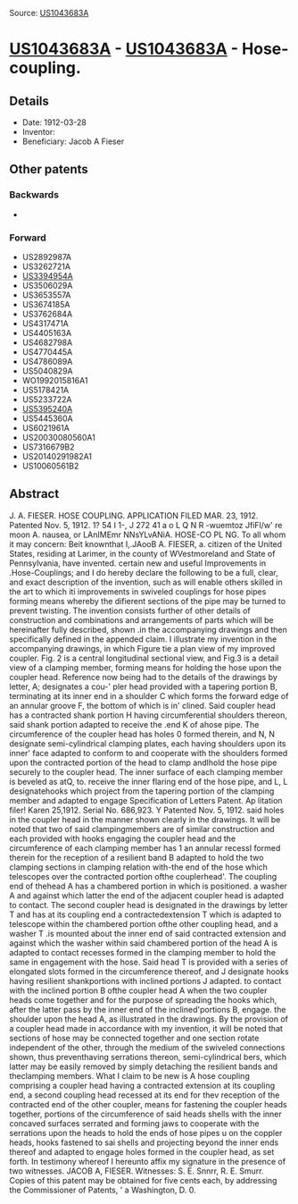 Source: [US1043683A](https://patents.google.com/patent/US1043683A)

# [US1043683A](US1043683A.md) - [US1043683A](US1043683A.md) - Hose-coupling.

## Details

* Date: 1912-03-28
* Inventor: 
* Beneficiary: Jacob A Fieser

## Other patents

### Backwards
 * 
### Forward
 * US2892987A
 * US3262721A
 * [US3394954A](US3394954A.md)
 * US3506029A
 * US3653557A
 * US3674185A
 * US3762684A
 * US4317471A
 * US4405163A
 * US4682798A
 * US4770445A
 * US4786089A
 * US5040829A
 * WO1992015816A1
 * US5178421A
 * US5233722A
 * [US5395240A](US5395240A.md)
 * US5445360A
 * US6021961A
 * US20030080560A1
 * US7316679B2
 * US20140291982A1
 * US10060561B2
## Abstract

J. A. FIESER. 
HOSE COUPLING. 
APPLICATION FILED MAR. 23, 1912. 
Patented Nov. 5, 1912. 
 1? 54 I 1-, J 272 41 a o L Q N R -wuemtoz JfiFl/w' re moon A. nausea, or LAnIMEmr NNsYLvANiA. 
HOSE-CO PL NG. 
To all whom it may concern: 
Beit knownthat I,.JAooB A. FIESER, a. 
citizen of the United States, residing at Larimer, in the county of WVestmoreland and State of Pennsylvania, have invented. 
certain new and useful Improvements in .Hose-Couplings; and I do hereby declare the following to be a full, clear, and exact description of the invention, such as will enable others skilled in the art to which iti improvements in swiveled couplings for hose pipes forming means whereby the difierent sections of the pipe may be turned to prevent twisting. 
 The invention consists further of other details of construction and combinations and arrangements of parts which will be hereinafter fully described, shown .in the accompanying drawings and then specifically defined in the appended claim. 
 I illustrate my invention in the accompanying drawings, in which Figure tie a plan view of my improved coupler. Fig. 2 is a central longitudinal sectional view, and Fig.3 is a detail view of a clamping member, forming means for holding the hose upon the coupler head. 
Reference now being had to the details of the drawings by letter, A; designates a cou-' pler head provided with a tapering portion B, terminating at its inner end in a shoulder C which forms the forward edge of an annular groove F, the bottom of which is in' clined. Said coupler head has a contracted shank portion H having circumferential shoulders thereon, said shank portion adapted to receive the .end K of ahose pipe. The circumference of the coupler head has holes 0 formed therein, and N, N designate semi-cylindrical clamping plates, each having shoulders upon its inner' face adapted to conform to and cooperate with the shoulders formed upon the contracted portion of the head to clamp andlhold the hose pipe securely to the coupler head. The inner surface of each clamping member is beveled as atQ, to. receive the inner flaring end of the hose pipe, and L, L designatehooks which project from the tapering portion of the clamping member and adapted to engage Specification of Letters Patent. Ap litation filer! Karen 25,1912. Serial No. 686,923. 
Y Patented Nov. 5, 1912. 
said holes in the coupler head in the manner shown clearly in the drawings. It will be noted that two of said clampingmembers are of similar construction and each provided with hooks engaging the coupler head and the circumference of each clamping member has 1 an annular recessI formed therein for the reception of a resilient band B adapted to hold the two clamping sections in clamping relation with-the end of the hose which telescopes over the contracted portion ofthe couplerhead'. The coupling end of thehead A has a chambered portion in which is positioned. a washer A and against which latter the end of the adjacent coupler head is adapted to contact. 
 The second coupler head is designated in the drawings by letter T and has at its coupling end a contractedextension T which is adapted to telescope within the chambered portion ofthe other coupling head, and a washer T .is mounted about the inner end of said contracted extension and against which the washer within said chambered portion of the head A is adapted to contact recesses formed in the clamping member to hold the same in engagement with the hose. Said head T is provided with a series of elongated slots formed in the circumference thereof, and J designate hooks having resilient shankportions with inclined portions J adapted. to contact with the inclined portion B ofthe coupler head A when the two coupler heads come together and for the purpose of spreading the hooks which, after the latter pass by the inner end of the inclined'portions B, engage. the shoulder upon the head A, as illustrated in the drawings. 
 By the provision of a coupler head made in accordance with my invention, it will be noted that sections of hose may be connected together and one section rotate independent of the other, through the medium of the swiveled connections shown, thus preventhaving serrations thereon, semi-cylindrical bers, which latter may be easily removed by simply detaching the resilient bands and theclamping members. 
What I claim to be new is A hose coupling comprising a coupler head having a contracted extension at its coupling end, a second coupling head recessed at its end for thev reception of the contracted end of the other coupler, means for fastening the coupler heads together, portions of the circumference of said heads shells with the inner concaved surfaces serrated and forming jaws to cooperate with the serrations upon the heads to hold the ends of hose pipes u on the coppler heads, hooks fastened to sai shells and projecting beyond the inner ends thereof and adapted to engage holes formed in the coupler head, as set forth. 
 In testimony whereof I hereunto affix my signature in the presence of two witnesses. 
 JACOB A, FIESER. 
Witnesses: 
S. E. Snnrr, R. E. Smurr. 
Copies of this patent may be obtained for five cents each, by addressing the Commissioner of Patents, 
' a Washington, D. 0.